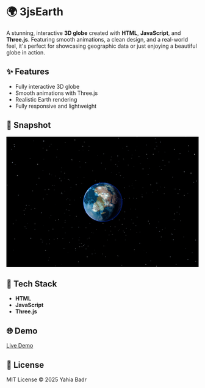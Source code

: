# 🌍 3jsEarth

A stunning, interactive **3D globe** created with **HTML**, **JavaScript**, and **Three.js**. Featuring smooth animations, a clean design, and a real-world feel, it's perfect for showcasing geographic data or just enjoying a beautiful globe in action.

## ✨ Features
- Fully interactive 3D globe
- Smooth animations with Three.js
- Realistic Earth rendering
- Fully responsive and lightweight

## 📸 Snapshot

![3D Globe Snapshot](/src/assets/3d-earth.png)

## 🚀 Tech Stack
- **HTML**
- **JavaScript**
- **Three.js**

## 🌐 Demo
[Live Demo](https://threejsearth.web.app)

## 📄 License
MIT License © 2025 Yahia Badr
